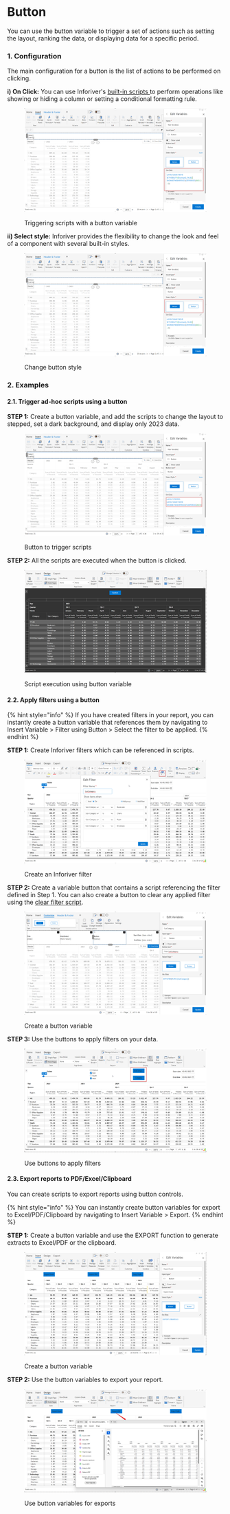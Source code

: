 # Button

You can use the button variable to trigger a set of actions such as setting the layout, ranking the data, or displaying data for a specific period.&#x20;

### 1. Configuration

The main configuration for a button is the list of actions to be performed on clicking.

**i) On Click:** You can use Inforiver's [built-in scripts ](../../../../../formula-syntax/scripting-functions/)to perform operations like showing or hiding a column or setting a conditional formatting rule.

<figure><img src="../../../../../.gitbook/assets/image (460).png" alt=""><figcaption><p>Triggering scripts with a button variable</p></figcaption></figure>

**ii) Select style:** Inforiver provides the flexibility to change the look and feel of a component with several built-in styles.

<figure><img src="../../../../../.gitbook/assets/image (461).png" alt=""><figcaption><p>Change button style</p></figcaption></figure>

### 2. Examples

#### &#x20;2.1. Trigger ad-hoc scripts using a button

**STEP 1:** Create a button variable, and add the scripts to change the layout to stepped, set a dark background, and display only 2023 data.

<figure><img src="../../../../../.gitbook/assets/image (469).png" alt=""><figcaption><p>Button to trigger scripts</p></figcaption></figure>

**STEP 2:** All the scripts are executed when the button is clicked.

<figure><img src="../../../../../.gitbook/assets/image (470).png" alt=""><figcaption><p>Script execution using button variable</p></figcaption></figure>

#### 2.2. Apply filters using a button

{% hint style="info" %}
If you have created filters in your report, you can instantly create a button variable that references them by navigating to Insert Variable > Filter using Button > Select the filter to be applied.
{% endhint %}

**STEP 1:** Create Inforiver filters which can be referenced in scripts.

<figure><img src="../../../../../.gitbook/assets/image (493).png" alt=""><figcaption><p>Create an Inforiver filter</p></figcaption></figure>

**STEP 2:** Create a variable button that contains a script referencing the filter defined in Step 1. You can also create a button to clear any applied filter using the [clear filter script](../../../../../formula-syntax/scripting-functions/setfilter.md#clearfilter).

<figure><img src="../../../../../.gitbook/assets/image (494).png" alt=""><figcaption><p>Create a button variable</p></figcaption></figure>

**STEP 3:** Use the buttons to apply filters on your data.

<figure><img src="../../../../../.gitbook/assets/image (495).png" alt=""><figcaption><p>Use buttons to apply filters</p></figcaption></figure>

#### &#x20;2.3. Export reports to PDF/Excel/Clipboard

You can create scripts to export reports using button controls.

{% hint style="info" %}
You can instantly create button variables for export to Excel/PDF/Clipboard by navigating to Insert Variable > Export.
{% endhint %}

**STEP 1:**  Create a button variable and use the EXPORT function to generate extracts to Excel/PDF or the clipboard.

<figure><img src="../../../../../.gitbook/assets/image (3) (1).png" alt=""><figcaption><p>Create a button variable</p></figcaption></figure>

**STEP 2:** Use the button variables to export your report.

<figure><img src="../../../../../.gitbook/assets/image (1) (1) (1) (1) (1).png" alt=""><figcaption><p>Use button variables for exports</p></figcaption></figure>
